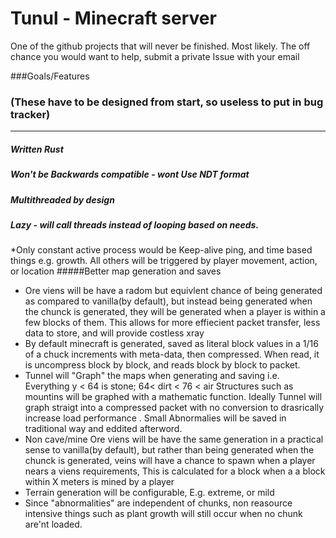 # Tunul - Minecraft server

One of the github projects that will never be finished. Most likely.
The off chance you would want to help, submit a private Issue with your email

###Goals/Features

###  (These have to be designed from start, so useless to put in bug tracker) 

---------
##### Written Rust

##### Won't be Backwards compatible - wont Use NDT format

##### Multithreaded by design

##### Lazy - will call threads instead of looping based on needs. 


  *Only constant active process would be Keep-alive ping, and time based things e.g. growth. All others will be triggered
  by player movement, action, or location
  #####Better map generation and saves
  * Ore viens will be have a radom but equivlent chance of being generated as compared to vanilla(by default),
  but instead being generated when the chunck is generated, they will be generated when a player is within a few blocks of
  them.  This allows for more effiecient packet transfer, less data to store, and will provide costless xray 
  * By default minecraft is generated, saved as literal block values in a 1/16 of a chuck increments with meta-data, then
  compressed. When read, it is uncompress block by block, and reads block by block to packet.
  * Tunnel will "Graph" the maps when generating and saving i.e. Everything y < 64 is stone; 64< dirt < 76 < air
  Structures such as mountins will be graphed with a mathematic function. Ideally Tunnel will graph straigt into
  a compressed packet with no conversion to drasrically increase load performance . Small Abnormalies will be
  saved in traditional way and eddited afterword.
  * Non cave/mine Ore viens will be have the same generation in a practical sense to vanilla(by default), but 
  rather than being generated when the chunck is generated, veins will have a chance to spawn when a player nears
  a viens requirements,   This is calculated for a block when a a block within X meters is mined by a player
  * Terrain generation will be configurable, E.g. extreme, or mild
  * Since "abnormalities" are independent of chunks, non reasource intensive things such as plant growth will still occur
  when no chunk are'nt loaded.
